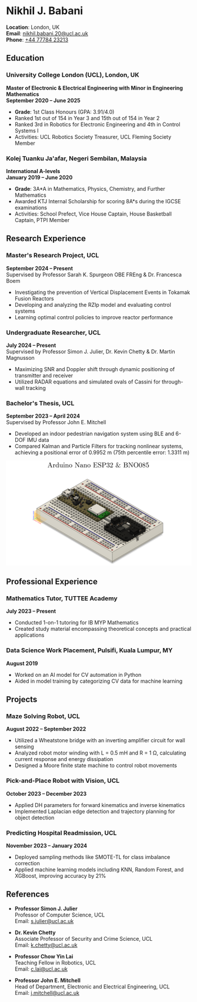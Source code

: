 # Nikhil J. Babani

**Location**: London, UK  
**Email**: [nikhil.babani.20@ucl.ac.uk](mailto:nikhil.babani.20@ucl.ac.uk)  
**Phone**: [+44 77784 23213](tel:+447778423213)

## Education

### University College London (UCL), London, UK
**Master of Electronic & Electrical Engineering with Minor in Engineering Mathematics**  
**September 2020 – June 2025**  
- **Grade**: 1st Class Honours (GPA: 3.91/4.0)
- Ranked 1st out of 154 in Year 3 and 15th out of 154 in Year 2
- Ranked 3rd in Robotics for Electronic Engineering and 4th in Control Systems I
- Activities: UCL Robotics Society Treasurer, UCL Fleming Society Member

### Kolej Tuanku Ja'afar, Negeri Sembilan, Malaysia  
**International A-levels**  
**January 2019 – June 2020**  
- **Grade**: 3A*A in Mathematics, Physics, Chemistry, and Further Mathematics
- Awarded KTJ Internal Scholarship for scoring 8A*s during the IGCSE examinations
- Activities: School Prefect, Vice House Captain, House Basketball Captain, PTPI Member

## Research Experience

### Master's Research Project, UCL
**September 2024 – Present**  
Supervised by Professor Sarah K. Spurgeon OBE FREng & Dr. Francesca Boem
- Investigating the prevention of Vertical Displacement Events in Tokamak Fusion Reactors
- Developing and analyzing the RZIp model and evaluating control systems
- Learning optimal control policies to improve reactor performance

### Undergraduate Researcher, UCL
**July 2024 – Present**  
Supervised by Professor Simon J. Julier, Dr. Kevin Chetty & Dr. Martin Magnusson
- Maximizing SNR and Doppler shift through dynamic positioning of transmitter and receiver  
- Utilized RADAR equations and simulated ovals of Cassini for through-wall tracking

### Bachelor's Thesis, UCL
**September 2023 – April 2024**  
Supervised by Professor John E. Mitchell  
- Developed an indoor pedestrian navigation system using BLE and 6-DOF IMU data  
- Compared Kalman and Particle Filters for tracking nonlinear systems, achieving a positional error of 0.9952 m (75th percentile error: 1.3311 m)

![Arduino Nano ESP32](assets/images/Mobile_BLE_Receiver.png)

## Professional Experience

### Mathematics Tutor, TUTTEE Academy
**July 2023 – Present**  
- Conducted 1-on-1 tutoring for IB MYP Mathematics
- Created study material encompassing theoretical concepts and practical applications

### Data Science Work Placement, Pulsifi, Kuala Lumpur, MY
**August 2019**  
- Worked on an AI model for CV automation in Python
- Aided in model training by categorizing CV data for machine learning

## Projects

### Maze Solving Robot, UCL
**August 2022 – September 2022**  
- Utilized a Wheatstone bridge with an inverting amplifier circuit for wall sensing
- Analyzed robot motor winding with L = 0.5 mH and R = 1 Ω, calculating current response and energy dissipation
- Designed a Moore finite state machine to control robot movements

### Pick-and-Place Robot with Vision, UCL
**October 2023 – December 2023**  
- Applied DH parameters for forward kinematics and inverse kinematics
- Implemented Laplacian edge detection and trajectory planning for object detection

### Predicting Hospital Readmission, UCL
**November 2023 – January 2024**  
- Deployed sampling methods like SMOTE-TL for class imbalance correction  
- Applied machine learning models including KNN, Random Forest, and XGBoost, improving accuracy by 21%

## References

- **Professor Simon J. Julier**  
Professor of Computer Science, UCL  
Email: [s.julier@ucl.ac.uk](mailto:s.julier@ucl.ac.uk)

- **Dr. Kevin Chetty**  
Associate Professor of Security and Crime Science, UCL  
Email: [k.chetty@ucl.ac.uk](mailto:k.chetty@ucl.ac.uk)

- **Professor Chow Yin Lai**  
Teaching Fellow in Robotics, UCL  
Email: [c.lai@ucl.ac.uk](mailto:c.lai@ucl.ac.uk)

- **Professor John E. Mitchell**  
Head of Department, Electronic and Electrical Engineering, UCL  
Email: [j.mitchell@ucl.ac.uk](mailto:j.mitchell@ucl.ac.uk)
